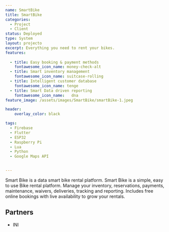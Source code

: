 ```yaml
---
name: SmartBike
title: SmartBike
categories:
  - Project
  - Client
status: Deployed
type: System
layout: projecto
excerpt: Everything you need to rent your bikes.
features:
  
  - title: Easy booking & payment methods
    fontawesome_icon_name: money-check-alt
  - title: Smart inventory management
    fontawesome_icon_name: suitcase-rolling
  - title: Intelligent customer database
    fontawesome_icon_name: tenge
  - title: Smart Data driven reporting 
    fontawesome_icon_name:   dna
feature_image: /assets/images/SmartBike/smartBike-1.jpeg

header: 
    overlay_color: black

tags:
  - Firebase
  - Flutter
  - ESP32
  - Raspberry Pi
  - Lua
  - Python
  - Google Maps API
  

---
```


Smart Bike is a data smart bike rental platform. Smart Bike is a simple, easy to use Bike rental platform. Manage your inventory, reservations, payments, maintenance, waivers, deliveries, tracking and reporting. Includes free online bookings with live availability to grow your rentals.

## Partners
* INI 